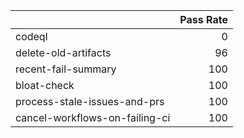 |                                |   Pass Rate |
|:-------------------------------|------------:|
| codeql                         |           0 |
| delete-old-artifacts           |          96 |
| recent-fail-summary            |         100 |
| bloat-check                    |         100 |
| process-stale-issues-and-prs   |         100 |
| cancel-workflows-on-failing-ci |         100 |